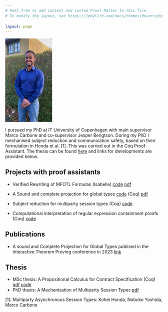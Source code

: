 ```yaml
---
# Feel free to add content and custom Front Matter to this file.
# To modify the layout, see https://jekyllrb.com/docs/themes/#overriding-theme-defaults

layout: page
---
```


<img src="assets/dawit_photo.jpeg" width="150" alt="">

I pursued my PhD at IT University of Copenhagen with main 
supervisor Marco Carbone and co-supervisor Jesper Bengtson.
During my PhD I mechanised subject reduction and communication safety,
based on their formulation in Honda et al. [1]. This was carried out
in the Coq Proof Assistant. The thesis can be found 
[here](/assets/thesis.pdf) and links for developments are provided below. 

## Projects with proof assistants


* Verified Rewriting of MFOTL Formulas (Isabelle)
  [code](https://github.com/Tirore96/verimon-rewriting) [pdf](/assets/mfotl.pdf)

* A Sound and complete projection for global types
  [code](https://github.com/Tirore96/projection) (Coq) [pdf](/assets/itp.pdf)

* Subject reduction for multiparty session types (Coq) [code](https://github.com/Tirore96/subject_reduction)

* Computational interpretation of regular expression containment
  proofs (Coq) [code](https://github.com/Tirore96/containment)

## Publications 
* A sound and Complete Projection for Global Types publised in the
Interactive Theorem Proving conference in 2023
[link](https://drops.dagstuhl.de/opus/volltexte/2023/18403/)

## Thesis
* MSc thesis: A Propositional Calculus for Contract Specification (Coq) 
  [pdf](/assets/report.pdf) [code](https://github.com/Tirore96/csl_derivatives)
* PhD thesis: A Mechanisation of Multiparty Session Types [pdf](/assets/thesis.pdf)

\[1\]: Multiparty Asynchronous Session Types: Kohei Honda, Nobuko Yoshida, Marco Carbone  
